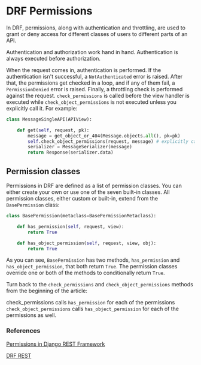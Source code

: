 # DRF Permissions

In DRF, permissions, along with authentication and throttling, are used to grant or deny access for different classes of users to different parts of an API.

Authentication and authorization work hand in hand. Authentication is always executed before authorization.

When the request comes in, authentication is performed. If the authentication isn't successful, a `NotAuthenticated` error is raised. After that, the permissions get checked in a loop, and if any of them fail, a `PermissionDenied` error is raised. Finally, a throttling check is performed against the request.
`check_permissions` is called before the view handler is executed while `check_object_permissions` is not executed unless you explicitly call it. For example:

```py
class MessageSingleAPI(APIView):

    def get(self, request, pk):
        message = get_object_or_404(Message.objects.all(), pk=pk)
        self.check_object_permissions(request, message) # explicitly called
        serializer = MessageSerializer(message)
        return Response(serializer.data)

```

## Permission classes

Permissions in DRF are defined as a list of permission classes. You can either create your own or use one of the seven built-in classes. All permission classes, either custom or built-in, extend from the `BasePermission` class:

```py
class BasePermission(metaclass=BasePermissionMetaclass):

    def has_permission(self, request, view):
        return True

    def has_object_permission(self, request, view, obj):
        return True

```

As you can see, `BasePermission` has two methods, `has_permission` and `has_object_permission`, that both return `True`. The permission classes override one or both of the methods to conditionally return `True`.

Turn back to the `check_permissions` and `check_object_permissions` methods from the beginning of the article:

check_permissions calls `has_permission` for each of the permissions
`check_object_permissions` calls `has_object_permission` for each of the permissions as well.

### References

[Permissions in Django REST Framework](https://testdriven.io/blog/drf-permissions/)

[DRF REST](https://www.django-rest-framework.org/api-guide/permissions/) 
